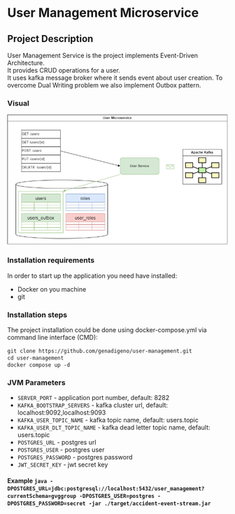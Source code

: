 # User Management Microservice 
## Project Description
User Management Service is the project implements Event-Driven Architecture.</br>
It provides CRUD operations for a user.</br>
It uses kafka message broker where it sends event about user creation.
To overcome Dual Writing problem we also implement Outbox pattern.

### Visual
![alt text](./diagram.png)

### Installation requirements
In order to start up the application you need have installed:
- Docker on you machine </br>
- git

### Installation steps
The project installation could be done using docker-compose.yml via command line interface (CMD):
```
git clone https://github.com/genadigeno/user-management.git 
cd user-management 
docker compose up -d
```
### JVM Parameters
- `SERVER_PORT` - application port number, default: 8282
- `KAFKA_BOOTSTRAP_SERVERS` - kafka cluster url, default: localhost:9092,localhost:9093
- `KAFKA_USER_TOPIC_NAME` - kafka topic name, default: users.topic
- `KAFKA_USER_DLT_TOPIC_NAME` - kafka dead letter topic name, default: users.topic
- `POSTGRES_URL` - postgres url
- `POSTGRES_USER` - postgres user
- `POSTGRES_PASSWORD` - postgres password
- `JWT_SECRET_KEY` - jwt secret key
#### Example `java -DPOSTGRES_URL=jdbc:postgresql://localhost:5432/user_management?currentSchema=gvggroup -DPOSTGRES_USER=postgres -DPOSTGRES_PASSWORD=secret -jar ./target/accident-event-stream.jar`
